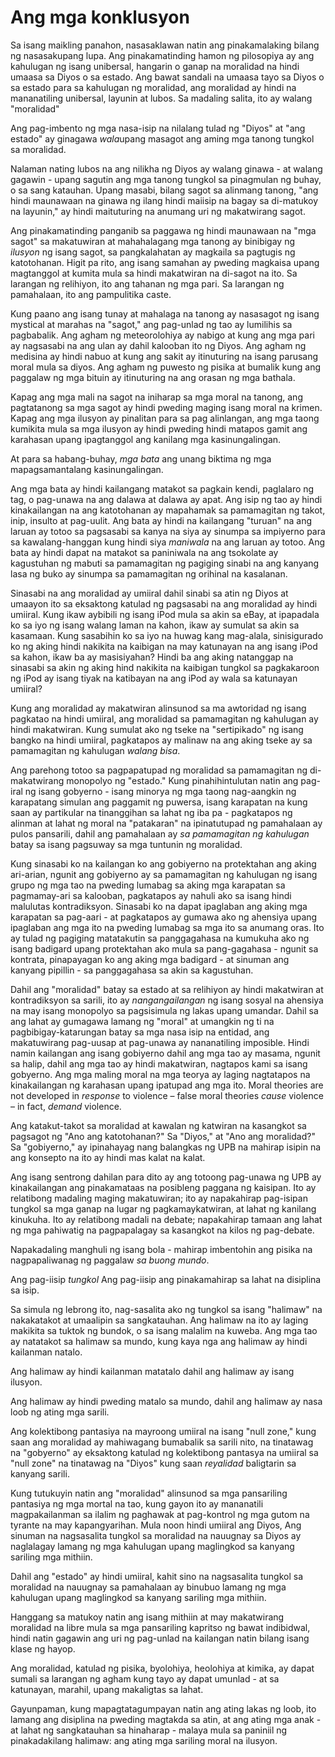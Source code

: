 # Ang mga konklusyon

Sa isang maikling panahon, nasasaklawan natin ang pinakamalaking bilang ng nasasakupang lupa. Ang pinakamatinding hamon ng pilosopiya ay ang kahulugan ng isang unibersal, hangarin o ganap na moralidad na hindi umaasa sa Diyos o sa estado. Ang bawat sandali na umaasa tayo sa Diyos o sa estado para sa kahulugan ng moralidad, ang moralidad ay hindi na mananatiling unibersal, layunin at lubos. Sa madaling salita, ito ay walang "moralidad"

Ang pag-imbento ng mga nasa-isip na nilalang tulad ng "Diyos" at "ang estado" ay ginagawa *wala*upang masagot ang aming mga tanong tungkol sa moralidad.

Nalaman nating lubos na ang nilikha ng Diyos ay walang ginawa - at walang gagawin - upang sagutin ang mga tanong tungkol sa pinagmulan ng buhay, o sa sang katauhan. Upang masabi, bilang sagot sa alinmang tanong, "ang hindi maunawaan na ginawa ng ilang hindi maiisip na bagay sa di-matukoy na layunin," ay hindi maituturing na anumang uri ng makatwirang sagot.

Ang pinakamatinding panganib sa paggawa ng hindi maunawaan na "mga sagot" sa makatuwiran at mahahalagang mga tanong ay binibigay ng *ilusyon* ng isang sagot, sa pangkalahatan ay magkaila sa pagtugis ng katotohanan. Higit pa rito, ang isang samahan ay pweding magkaisa upang magtanggol at kumita mula sa hindi makatwiran na di-sagot na ito. Sa larangan ng relihiyon, ito ang tahanan ng mga pari. Sa larangan ng pamahalaan, ito ang pampulitika caste.

Kung paano ang isang tunay at mahalaga na tanong ay nasasagot ng isang mystical at marahas na "sagot," ang pag-unlad ng tao ay lumilihis sa pagbabalik. Ang agham ng meteorolohiya ay nabigo at kung ang mga pari ay nagsasabi na ang ulan ay dahil kalooban ito ng Diyos. Ang agham ng medisina ay hindi nabuo at kung ang sakit ay itinuturing na isang parusang moral mula sa diyos. Ang agham ng puwesto ng pisika at bumalik kung ang paggalaw ng mga bituin ay itinuturing na ang orasan ng mga bathala.

Kapag ang mga mali na sagot na iniharap sa mga moral na tanong, ang pagtatanong sa mga sagot ay hindi pweding maging isang moral na krimen. Kapag ang mga ilusyon ay pinalitan para sa pag alinlangan, ang mga taong kumikita mula sa mga ilusyon ay hindi pweding hindi matapos gamit ang karahasan upang ipagtanggol ang kanilang mga kasinungalingan.

At para sa habang-buhay, *mga bata* ang unang biktima ng mga mapagsamantalang kasinungalingan.

Ang mga bata ay hindi kailangang matakot sa pagkain kendi, paglalaro ng tag, o pag-unawa na ang dalawa at dalawa ay apat. Ang isip ng tao ay hindi kinakailangan na ang katotohanan ay mapahamak sa pamamagitan ng takot, inip, insulto at pag-uulit. Ang bata ay hindi na kailangang "turuan" na ang laruan ay totoo sa pagsasabi sa kanya na siya ay sinumpa sa impiyerno para sa kawalang-hanggan kung hindi siya *maniwala* na ang laruan ay totoo. Ang bata ay hindi dapat na matakot sa paniniwala na ang tsokolate ay kagustuhan ng mabuti sa pamamagitan ng pagiging sinabi na ang kanyang lasa ng buko ay sinumpa sa pamamagitan ng orihinal na kasalanan.

Sinasabi na ang moralidad ay umiiral dahil sinabi sa atin ng Diyos at umaayon ito sa eksaktong katulad ng pagsasabi na ang moralidad ay hindi umiiral. Kung ikaw aybibili ng isang iPod mula sa akin sa eBay, at ipapadala ko sa iyo ng isang walang laman na kahon, ikaw ay sumulat sa akin sa kasamaan. Kung sasabihin ko sa iyo na huwag kang mag-alala, sinisigurado ko ng aking hindi nakikita na kaibigan na may katunayan na ang isang iPod sa kahon, ikaw ba ay masisiyahan? Hindi ba ang aking natanggap na sinasabi sa akin ng aking hind nakikita na kaibigan tungkol sa pagkakaroon ng iPod ay isang tiyak na katibayan na ang iPod ay wala sa katunayan umiiral?

Kung ang moralidad ay makatwiran alinsunod sa ma awtoridad ng isang pagkatao na hindi umiiral, ang moralidad sa pamamagitan ng kahulugan ay hindi makatwiran. Kung sumulat ako ng tseke na "sertipikado" ng isang bangko na hindi umiiral, pagkatapos ay malinaw na ang aking tseke ay sa pamamagitan ng kahulugan *walang bisa*.

Ang parehong totoo sa pagpapatupad ng moralidad sa pamamagitan ng di-makatwirang monopolyo ng "estado." Kung pinahihintulutan natin ang pag-iral ng isang gobyerno - isang minorya ng mga taong nag-aangkin ng karapatang simulan ang paggamit ng puwersa, isang karapatan na kung saan ay partikular na tinanggihan sa lahat ng iba pa - pagkatapos ng alinman at lahat ng moral na "patakaran" na ipinatutupad ng pamahalaan ay pulos pansarili, dahil ang pamahalaan ay *sa pamamagitan ng kahulugan* batay sa isang pagsuway sa mga tuntunin ng moralidad.

Kung sinasabi ko na kailangan ko ang gobiyerno na protektahan ang aking ari-arian, ngunit ang gobiyerno ay sa pamamagitan ng kahulugan ng isang grupo ng mga tao na pweding lumabag sa aking mga karapatan sa pagmamay-ari sa kalooban, pagkatapos ay nahuli ako sa isang hindi malulutas kontradiksyon. Sinasabi ko na dapat ipaglaban ang aking mga karapatan sa pag-aari - at pagkatapos ay gumawa ako ng ahensiya upang ipaglaban ang mga ito na pweding lumabag sa mga ito sa anumang oras. Ito ay tulad ng pagiging matatakutin sa panggagahasa na kumukuha ako ng isang badigard upang protektahan ako mula sa pang-gagahasa - ngunit sa kontrata, pinapayagan ko ang aking mga badigard - at sinuman ang kanyang pipillin - sa panggagahasa sa akin sa kagustuhan.

Dahil ang "moralidad" batay sa estado at sa relihiyon ay hindi makatwiran at kontradiksyon sa sarili, ito ay *nangangailangan* ng isang sosyal na ahensiya na may isang monopolyo sa pagsisimula ng lakas upang umandar. Dahil sa ang lahat ay gumagawa lamang ng "moral" at umangkin ng ti na pagbibigay-katarungan batay sa mga nasa isip na entidad, ang makatuwirang pag-uusap at pag-unawa ay nananatiling imposible. Hindi namin kailangan ang isang gobiyerno dahil ang mga tao ay masama, ngunit sa halip, dahil ang mga tao ay hindi makatwiran, nagtapos kami sa isang gobyerno. Ang mga maling moral na mga teorya ay laging nagtatapos na kinakailangan ng karahasan upang ipatupad ang mga ito. Moral theories are not developed in *response* to violence – false moral theories *cause* violence – in fact, *demand* violence.

Ang katakut-takot sa moralidad at kawalan ng katwiran na kasangkot sa pagsagot ng "Ano ang katotohanan?" Sa "Diyos," at "Ano ang moralidad?" Sa "gobiyerno," ay ipinahayag nang balangkas ng UPB na mahirap isipin na ang konsepto na ito ay hindi mas kalat na kalat.

Ang isang sentrong dahilan para dito ay ang totoong pag-unawa ng UPB ay kinakailangan ang pinakamataas na posibleng paggana ng kaisipan. Ito ay relatibong madaling maging makatuwiran; ito ay napakahirap pag-isipan tungkol sa mga ganap na lugar ng pagkamaykatwiran, at lahat ng kanilang kinukuha. Ito ay relatibong madali na debate; napakahirap tamaan ang lahat ng mga pahiwatig na pagpapalagay sa kasangkot na kilos ng pag-debate.

Napakadaling manghuli ng isang bola - mahirap imbentohin ang pisika na nagpapaliwanag ng paggalaw *sa buong mundo*.

Ang pag-iisip *tungkol* Ang pag-iisip ang pinakamahirap sa lahat na disiplina sa isip.

Sa simula ng lebrong ito, nag-sasalita ako ng tungkol sa isang "halimaw" na nakakatakot at umaalipin sa sangkatauhan. Ang halimaw na ito ay laging makikita sa tuktok ng bundok, o sa isang malalim na kuweba. Ang mga tao ay natatakot sa halimaw sa mundo, kung kaya nga ang halimaw ay hindi kailanman natalo.

Ang halimaw ay hindi kailanman matatalo dahil ang halimaw ay isang ilusyon.

Ang halimaw ay hindi pweding matalo sa mundo, dahil ang halimaw ay nasa loob ng ating mga sarili.

Ang kolektibong pantasiya na mayroong umiiral na isang "null zone," kung saan ang moralidad ay mahiwagang bumabalik sa sarili nito, na tinatawag na "gobyerno" ay eksaktong katulad ng kolektibong pantasya na umiiral sa "null zone" na tinatawag na "Diyos" kung saan *reyalidad* baligtarin sa kanyang sarili.

Kung tutukuyin natin ang "moralidad" alinsunod sa mga pansariling pantasiya ng mga mortal na tao, kung gayon ito ay mananatili magpakailanman sa ilalim ng paghawak at pag-kontrol ng mga gutom na tyrante na may kapangyarihan. Mula noon hindi umiiral ang Diyos, Ang sinuman na nagsasalita tungkol sa moralidad na nauugnay sa Diyos ay naglalagay lamang ng mga kahulugan upang maglingkod sa kanyang sariling mga mithiin.

Dahil ang "estado" ay hindi umiiral, kahit sino na nagsasalita tungkol sa moralidad na nauugnay sa pamahalaan ay binubuo lamang ng mga kahulugan upang maglingkod sa kanyang sariling mga mithiin.

Hanggang sa matukoy natin ang isang mithiin at may makatwirang moralidad na libre mula sa mga pansariling kapritso ng bawat indibidwal, hindi natin gagawin ang uri ng pag-unlad na kailangan natin bilang isang klase ng hayop.

Ang moralidad, katulad ng pisika, byolohiya, heolohiya at kimika, ay dapat sumali sa larangan ng agham kung tayo ay dapat umunlad - at sa katunayan, marahil, upang makaligtas sa lahat.

Gayunpaman, kung mapagtatagumpayan natin ang ating lakas ng loob, ito lamang ang disiplina na pweding magtakda sa atin, at ang ating mga anak - at lahat ng sangkatauhan sa hinaharap - malaya mula sa paniniil ng pinakadakilang halimaw: ang ating mga sariling moral na ilusyon.
